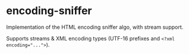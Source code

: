 # encoding-sniffer

Implementation of the HTML encoding sniffer algo, with stream support.

Supports streams & XML encoding types (UTF-16 prefixes and
`<?xml encoding="...">`).
